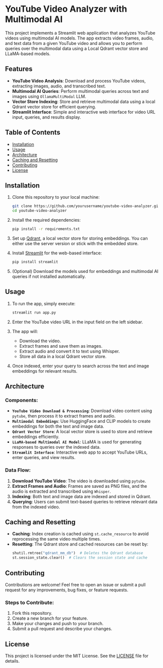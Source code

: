 # YouTube Video Analyzer with Multimodal AI

This project implements a Streamlit web application that analyzes YouTube videos using multimodal AI models. The app extracts video frames, audio, and text data from a given YouTube video and allows you to perform queries over the multimodal data using a Local Qdrant vector store and LLaMA-based models.

## Features

- **YouTube Video Analysis**: Download and process YouTube videos, extracting images, audio, and transcribed text.
- **Multimodal AI Queries**: Perform multimodal queries across text and images using `OllamaMultiModal` LLM.
- **Vector Store Indexing**: Store and retrieve multimodal data using a local Qdrant vector store for efficient querying.
- **Streamlit Interface**: Simple and interactive web interface for video URL input, queries, and results display.

## Table of Contents

- [Installation](#installation)
- [Usage](#usage)
- [Architecture](#architecture)
- [Caching and Resetting](#caching-and-resetting)
- [Contributing](#contributing)
- [License](#license)

## Installation

1. Clone this repository to your local machine:
    ```bash
    git clone https://github.com/yourusername/youtube-video-analyzer.git
    cd youtube-video-analyzer
    ```

2. Install the required dependencies:
    ```bash
    pip install -r requirements.txt
    ```

3. Set up [Qdrant](https://qdrant.tech/), a local vector store for storing embeddings. You can either use the server version or stick with the embedded store.

4. Install [Streamlit](https://streamlit.io/) for the web-based interface:
    ```bash
    pip install streamlit
    ```

5. (Optional) Download the models used for embeddings and multimodal AI queries if not installed automatically.

## Usage

1. To run the app, simply execute:
    ```bash
    streamlit run app.py
    ```

2. Enter the YouTube video URL in the input field on the left sidebar.

3. The app will:
    - Download the video.
    - Extract frames and save them as images.
    - Extract audio and convert it to text using Whisper.
    - Store all data in a local Qdrant vector store.

4. Once indexed, enter your query to search across the text and image embeddings for relevant results.

## Architecture

### Components:

- **`YouTube Video Download & Processing`**: Download video content using `pytube`, then process it to extract frames and audio.
- **`Multimodal Embeddings`**: Use HuggingFace and CLIP models to create embeddings for both the text and image data.
- **`Qdrant Vector Store`**: A local vector store is used to store and retrieve embeddings efficiently.
- **`LLaMA-based Multimodal AI Model`**: LLaMA is used for generating responses to queries over the indexed data.
- **`Streamlit Interface`**: Interactive web app to accept YouTube URLs, enter queries, and view results.

### Data Flow:
1. **Download YouTube Video**: The video is downloaded using `pytube`.
2. **Extract Frames and Audio**: Frames are saved as PNG files, and the audio is extracted and transcribed using `Whisper`.
3. **Indexing**: Both text and image data are indexed and stored in Qdrant.
4. **Querying**: Users can submit text-based queries to retrieve relevant data from the indexed video.

## Caching and Resetting

- **Caching**: Index creation is cached using `st.cache_resource` to avoid reprocessing the same video multiple times.
- **Resetting**: The Qdrant store and cached resources can be reset by:
    ```python
    shutil.rmtree("qdrant_mm_db")  # Deletes the Qdrant database
    st.session_state.clear()  # Clears the session state and cache
    ```

## Contributing

Contributions are welcome! Feel free to open an issue or submit a pull request for any improvements, bug fixes, or feature requests.

### Steps to Contribute:
1. Fork this repository.
2. Create a new branch for your feature.
3. Make your changes and push to your branch.
4. Submit a pull request and describe your changes.

## License

This project is licensed under the MIT License. See the [LICENSE](LICENSE) file for details.
